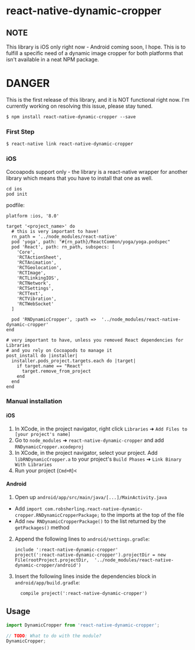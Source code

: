 
# react-native-dynamic-cropper

## NOTE

This library is iOS only right now - Android coming soon, I hope. This is to fulfill a specific need of a dynamic image cropper for both platforms that isn't available in a neat NPM package.

# DANGER

This is the first release of this library, and it is NOT functional right now. I'm currently working on resolving this issue, please stay tuned.

`$ npm install react-native-dynamic-cropper --save`

### First Step

`$ react-native link react-native-dynamic-cropper`

### iOS

Cocoapods support only - the library is a react-native wrapper for another library which means that you have to install that one as well.

```
cd ios
pod init
```

podfile:

```
platform :ios, '8.0'

target '<project_name>' do
  # this is very important to have!
  rn_path = '../node_modules/react-native'
  pod 'yoga', path: "#{rn_path}/ReactCommon/yoga/yoga.podspec"
  pod 'React', path: rn_path, subspecs: [
    'Core',
    'RCTActionSheet',
    'RCTAnimation',
    'RCTGeolocation',
    'RCTImage',
    'RCTLinkingIOS',
    'RCTNetwork',
    'RCTSettings',
    'RCTText',
    'RCTVibration',
    'RCTWebSocket'
  ]

  pod 'RNDynamicCropper', :path =>  '../node_modules/react-native-dynamic-cropper'
end

# very important to have, unless you removed React dependencies for Libraries 
# and you rely on Cocoapods to manage it
post_install do |installer|
  installer.pods_project.targets.each do |target|
    if target.name == "React"
      target.remove_from_project
    end
  end
end
```

### Manual installation


#### iOS

1. In XCode, in the project navigator, right click `Libraries` ➜ `Add Files to [your project's name]`
2. Go to `node_modules` ➜ `react-native-dynamic-cropper` and add `RNDynamicCropper.xcodeproj`
3. In XCode, in the project navigator, select your project. Add `libRNDynamicCropper.a` to your project's `Build Phases` ➜ `Link Binary With Libraries`
4. Run your project (`Cmd+R`)<

#### Android

1. Open up `android/app/src/main/java/[...]/MainActivity.java`
  - Add `import com.robsherling.react-native-dynamic-cropper.RNDynamicCropperPackage;` to the imports at the top of the file
  - Add `new RNDynamicCropperPackage()` to the list returned by the `getPackages()` method
2. Append the following lines to `android/settings.gradle`:
  	```
  	include ':react-native-dynamic-cropper'
  	project(':react-native-dynamic-cropper').projectDir = new File(rootProject.projectDir, 	'../node_modules/react-native-dynamic-cropper/android')
  	```
3. Insert the following lines inside the dependencies block in `android/app/build.gradle`:
  	```
      compile project(':react-native-dynamic-cropper')
  	```


## Usage
```javascript
import DynamicCropper from 'react-native-dynamic-cropper';

// TODO: What to do with the module?
DynamicCropper;
```
  